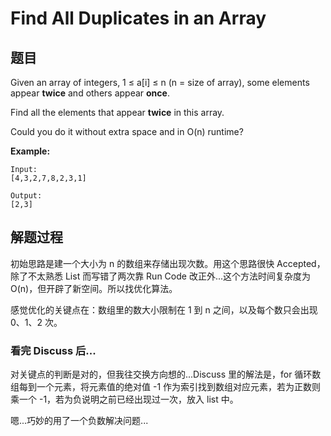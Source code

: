 # Find All Duplicates in an Array

## 题目

Given an array of integers, 1 ≤ a[i] ≤ n (n = size of array), some elements appear **twice** and others appear **once**.

Find all the elements that appear **twice** in this array.

Could you do it without extra space and in O(n) runtime?

**Example:**

```
Input:
[4,3,2,7,8,2,3,1]

Output:
[2,3]
```

## 解题过程

初始思路是建一个大小为 n 的数组来存储出现次数。用这个思路很快 Accepted，除了不太熟悉 List 而写错了两次靠 Run Code 改正外...这个方法时间复杂度为 O(n)，但开辟了新空间。所以找优化算法。

感觉优化的关键点在：数组里的数大小限制在 1 到 n 之间，以及每个数只会出现 0、1、2
次。

### 看完 Discuss 后...

对关键点的判断是对的，但我往交换方向想的...Discuss 里的解法是，for 循环数组每到一个元素，将元素值的绝对值 -1 作为索引找到数组对应元素，若为正数则乘一个 -1，若为负说明之前已经出现过一次，放入 list 中。

嗯...巧妙的用了一个负数解决问题...
